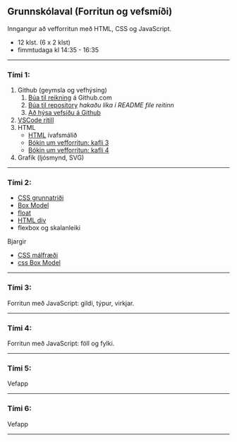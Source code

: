## Grunnskólaval (Forritun og vefsmíði)

Inngangur að vefforritun með HTML, CSS og JavaScript.

- 12 klst. (6 x 2 klst)
- fimmtudaga kl 14:35 - 16:35 

---

### Tími 1: 
1. Github (geymsla og vefhýsing) 
   1. [Búa til reikning](https://youtu.be/ovCRBERA1NQ) á Github.com
   1. [Búa til repository](https://www.youtube.com/watch?v=HhfPWwz8lVA&ab_channel=RichMcCue)  _hakaðu líka í README file reitinn_
   1. [Að hýsa vefsíðu á Github](https://pages.github.com/) 
1. [VSCode ritill](https://code.visualstudio.com/)
1. HTML
   - [HTML](https://www.w3schools.com/html/html_basic.asp) ívafsmálið
   - [Bókin um vefforritun: kafli 3](https://bok.vefforritun.is/03.html)
   - [Bókin um vefforritun: kafli 4](https://bok.vefforritun.is/04.element)
1. Grafík (ljósmynd, SVG)

---

### Tími 2:
- [CSS grunnatriði](https://www.w3schools.com/w3css/default.asp)
- [Box Model](https://www.w3schools.com/css/css_boxmodel.asp)
- [float](https://www.w3schools.com/css/css_float.asp)
- [HTML div](https://www.w3schools.com/html/html5_semantic_elements.asp)
- flexbox og skalanleiki

Bjargir
- [CSS málfræði](https://github.com/vefforritun/book/blob/main/chapters/10.css-malfraedi.md)
- [css Box Model](https://github.com/vefforritun/book/blob/main/chapters/11.css-box-model.md)
  
---

### Tími 3:
Forritun með JavaScript: gildi, týpur, virkjar.


---

### Tími 4:
Forritun  með JavaScript: föll og fylki.

---

### Tími 5:
Vefapp 

<!--
- [Google fonts](https://fonts.google.com/), [Getting started](https://developers.google.com/fonts/docs/getting_started)
- [icons](https://fonts.google.com/icons?selected=Material+Icons:assignment) `<link href="https://fonts.googleapis.com/icon?family=Material+Icons" rel="stylesheet">` 
-->

---

### Tími 6:
Vefapp

---

<!-- 
> Ítarefni: [Bókin um vefforritun](https://bok.vefforritun.is/)
- [Vefgrunnur](https://vefgrunnur.github.io/)  
- https://github.com/vefforritun/vef1-2023
-->

